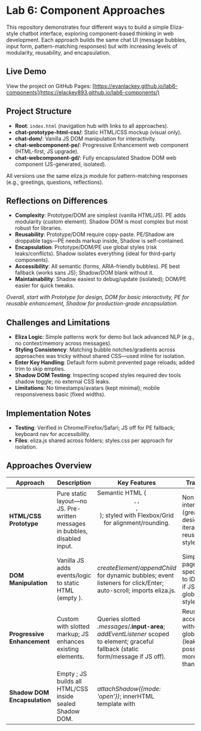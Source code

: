 # Lab 6: Component Approaches

This repository demonstrates four different ways to build a simple Eliza-style chatbot interface, exploring component-based thinking in web development. Each approach builds the same chat UI (message bubbles, input form, pattern-matching responses) but with increasing levels of modularity, reusability, and encapsulation.

## Live Demo
View the project on GitHub Pages: [https://evanlackey.github.io/lab6-components](https://elackey893.github.io/lab6-components/)  

## Project Structure
- **Root**: `index.html` (navigation hub with links to all approaches).
- **chat-prototype-html-css/**: Static HTML/CSS mockup (visual only).
- **chat-dom/**: Vanilla JS DOM manipulation for interactivity.
- **chat-webcomponent-pe/**: Progressive Enhancement web component (HTML-first, JS upgrade).
- **chat-webcomponent-gd/**: Fully encapsulated Shadow DOM web component (JS-generated, isolated).

All versions use the same eliza.js module for pattern-matching responses (e.g., greetings, questions, reflections).

## Reflections on Differences
- **Complexity**: Prototype/DOM are simplest (vanilla HTML/JS). PE adds modularity (custom element). Shadow DOM is most complex but most robust for libraries.
- **Reusability**: Prototype/DOM require copy-paste. PE/Shadow are droppable tags—PE needs markup inside, Shadow is self-contained.
- **Encapsulation**: Prototype/DOM/PE use global styles (risk leaks/conflicts). Shadow isolates everything (ideal for third-party components).
- **Accessibility**: All semantic (forms, ARIA-friendly bubbles). PE best fallback (works sans JS); Shadow/DOM blank without it.
- **Maintainability**: Shadow easiest to debug/update (isolated); DOM/PE easier for quick tweaks.

*Overall, start with Prototype for design, DOM for basic interactivity, PE for reusable enhancement, Shadow for production-grade encapsulation.*

## Challenges and Limitations
- **Eliza Logic**: Simple patterns work for demo but lack advanced NLP (e.g., no context/memory across messages).
- **Styling Consistency**: Matching bubble notches/gradients across approaches was tricky without shared CSS—used inline for isolation.
- **Enter Key Handling**: Default form submit prevented page reloads; added trim to skip empties.
- **Shadow DOM Testing**: Inspecting scoped styles required dev tools shadow toggle; no external CSS leaks.
- **Limitations**: No timestamps/avatars (kept minimal); mobile responsiveness basic (fixed widths).

## Implementation Notes
- **Testing**: Verified in Chrome/Firefox/Safari; JS off for PE fallback; keyboard nav for accessibility.
- **Files**: eliza.js shared across folders; styles.css per approach for isolation.

## Approaches Overview

| Approach | Description | Key Features | Trade-offs |
|----------|-------------|--------------|------------|
| **HTML/CSS Prototype** | Pure static layout—no JS. Pre-written messages in bubbles, disabled input. | Semantic HTML (*<header>*, *<chat-window>*, *<form>*, *<footer>*); styled with Flexbox/Grid for alignment/rounding. | Non-interactive (great for design iteration); no reusability; styles global. |
| **DOM Manipulation** | Vanilla JS adds events/logic to static HTML (empty *<chat-window>*). | *createElement*/*appendChild* for dynamic bubbles; event listeners for click/Enter; auto-scroll; imports eliza.js. | Simple but page-specific (tied to IDs); blank if JS fails; global styles/scripts. |
| **Progressive Enhancement** | Custom *<simple-chat>* with slotted markup; JS enhances existing elements. | Queries slotted *.messages*/**.input-area**; *addEventListener* scoped to element; graceful fallback (static form/message if JS off). | Reusable tag; accessible without JS; global styles (leaks possible); more setup than DOM. |
| **Shadow DOM Encapsulation** | Empty *<chat-interface>*; JS builds all HTML/CSS inside sealed Shadow DOM. | *attachShadow({mode: 'open'})*; innerHTML template with *<style>*; scoped queries/manipulation; no leaks. | Fully portable (drop-in anywhere); isolated styles/logic; blank if JS fails (trade-off for encapsulation). |
